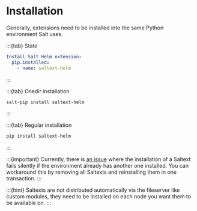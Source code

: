 # Installation

Generally, extensions need to be installed into the same Python environment Salt uses.

:::{tab} State
```yaml
Install Salt Helm extension:
  pip.installed:
    - name: saltext-helm
```
:::

:::{tab} Onedir installation
```bash
salt-pip install saltext-helm
```
:::

:::{tab} Regular installation
```bash
pip install saltext-helm
```
:::

:::{important}
Currently, there is [an issue][issue-second-saltext] where the installation of a Saltext fails silently
if the environment already has another one installed. You can workaround this by
removing all Saltexts and reinstalling them in one transaction.
:::

:::{hint}
Saltexts are not distributed automatically via the fileserver like custom modules, they need to be installed
on each node you want them to be available on.
:::

[issue-second-saltext]: https://github.com/saltstack/salt/issues/65433
